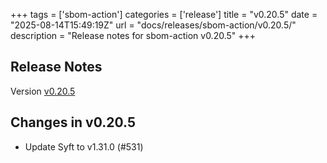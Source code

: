 +++
tags = ['sbom-action']
categories = ['release']
title = "v0.20.5"
date = "2025-08-14T15:49:19Z"
url = "docs/releases/sbom-action/v0.20.5/"
description = "Release notes for sbom-action v0.20.5"
+++

## Release Notes

Version [v0.20.5](https://github.com/anchore/sbom-action/releases/tag/v0.20.5)

## Changes in v0.20.5

- Update Syft to v1.31.0 (#531)
